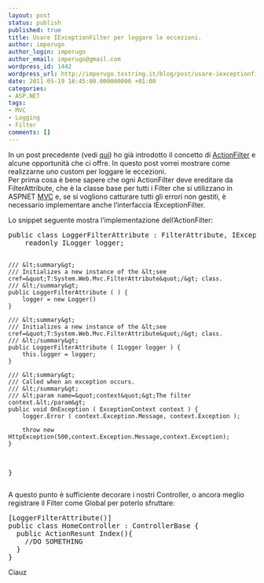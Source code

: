```yaml
---
layout: post
status: publish
published: true
title: Usare IExceptionFilter per loggare le eccezioni.
author: imperugo
author_login: imperugo
author_email: imperugo@gmail.com
wordpress_id: 1442
wordpress_url: http://imperugo.tostring.it/blog/post/usare-iexceptionfilter-per-loggare-le-eccezioni/
date: 2011-05-19 16:45:00.000000000 +01:00
categories:
- ASP.NET
tags:
- MVC
- Logging
- Filter
comments: []
---
```

<p>In un post precedente (vedi <a title="Gli Action Filter ed i Global Filter di ASPNET MVC" href="http://www.tostring.it/blog/post/gli-action-filter-ed-i-global-filter-di-aspnet-mvc/" target="_blank">qui</a>) ho già introdotto il concetto di <a title="Action Filter posts" href="http://www.tostring.it/tags/archive/Filter" target="_blank">ActionFilter</a> e alcune opportunità che ci offre. In questo post vorrei mostrare come realizzarne uno custom per loggare le eccezioni.     <br />Per prima cosa è bene sapere che ogni ActionFilter deve ereditare da FilterAttribute, che è la classe base per tutti i Filter che si utilizzano in ASPNET <a title="ASP.NET MVC" href="http://tostring.it/tags/archive/mvc" target="_blank">MVC</a> e, se si vogliono catturare tutti gli errori non gestiti, è necessario implementare anche l’interfaccia IExceptionFilter.</p>  <p>Lo snippet seguente mostra l’implementazione dell’ActionFilter:</p>  <pre class="brush: csharp;">public class LoggerFilterAttribute : FilterAttribute, IExceptionFilter {
    readonly ILogger logger;

    /// &lt;summary&gt;
    /// Initializes a new instance of the &lt;see cref=&quot;T:System.Web.Mvc.FilterAttribute&quot;/&gt; class.
    /// &lt;/summary&gt;
    public LoggerFilterAttribute ( ) {
        logger = new Logger()
    }

    /// &lt;summary&gt;
    /// Initializes a new instance of the &lt;see cref=&quot;T:System.Web.Mvc.FilterAttribute&quot;/&gt; class.
    /// &lt;/summary&gt;
    public LoggerFilterAttribute ( ILogger logger ) {
        this.logger = logger;
    }

    /// &lt;summary&gt;
    /// Called when an exception occurs.
    /// &lt;/summary&gt;
    /// &lt;param name=&quot;context&quot;&gt;The filter context.&lt;/param&gt;
    public void OnException ( ExceptionContext context ) {
        logger.Error ( context.Exception.Message, context.Exception );

        throw new HttpException(500,context.Exception.Message,context.Exception);
    }
}</pre>

<p>A questo punto è sufficiente decorare i nostri Controller, o ancora meglio registrare il Filter come Global per poterlo sfruttare:</p>

<pre class="brush: csharp;">[LoggerFilterAttribute()]
public class HomeController : ControllerBase {
  public ActionResunt Index(){
    //DO SOMETHING
  }
}</pre>

<p>Ciauz</p>

